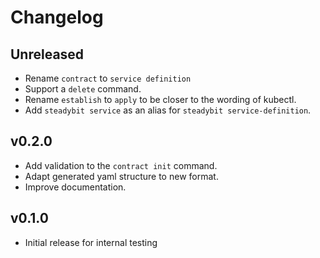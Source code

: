# Changelog

## Unreleased
 - Rename `contract` to `service definition`
 - Support a `delete` command.
 - Rename `establish` to `apply` to be closer to the wording of kubectl.
 - Add `steadybit service` as an alias for `steadybit service-definition`.

## v0.2.0
 - Add validation to the `contract init` command.
 - Adapt generated yaml structure to new format.
 - Improve documentation.

## v0.1.0

 - Initial release for internal testing
